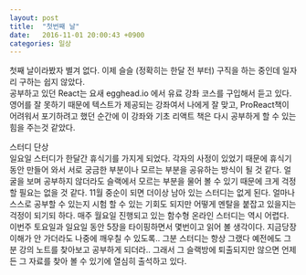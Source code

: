 ```yaml
---
layout: post
title:  "첫번째 날"
date:   2016-11-01 20:00:43 +0900
categories: 일상
---
```

첫째 날이라봤자 별겨 없다. 이제 슬슬 (정확히는 한달 전 부터) 구직을 하는 중인데 일자리 구하는 쉽지 않았다.  
공부하고 있던 React는 요새 egghead.io 에서 유료 강좌 코스를 구입해서 듣고 있다. 영어를 잘 못하기 때문에 텍스트가 제공되는 강좌여서 나에게 잘 맞고, ProReact책이 어려워서 포기하려고 했던 순간에 이 강좌와 기초 리액트 책은 다시 공부하게 할 수 있는 힘을 주는것 같았다.  

스터디 단상  
일요일 스터디가 한달간 휴식기를 가지게 되었다. 각자의 사정이 있었기 때문에 휴식기 동안 만들어 와서 서로 궁금한 부분이나 모르는 부분을 공유하는 방식이 될 것 같다. 얼굴을 보며 공부하지 않더라도 슬랙에서 모르는 부분을 물어 볼 수 있기 때문에 크게 걱정할 필요는 없을 것 같다. 11월 중순이 되면 더이상 남아 있는 스터디는 없게 된다. 얼마나 스스로 공부할 수 있는지 시험 할 수 있는 기회도 되지만 어떻게 멘탈을 붙잡고 있을지는 걱정이 되기되 하다. 매주 월요일 진행되고 있는 함수형 온라인 스터디는 역시 어렵다. 이번주 토요일과 일요일 동안 5장을 타이핑하면서 몇번이고 읽어 볼 생각이다. 지금당장 이해가 안 가더라도 나중에 깨우칠 수 있도록.. 그분 스터디는 항상 그랬다 예전에도 그분 강의 노트를 찾아보고 공부하게 되더라.. 그래서 그 슬랙방에 퇴출되지만 않으면 언제든 그 자료를 찾아 볼 수 있기에 열심히 출석하고 있다.  
